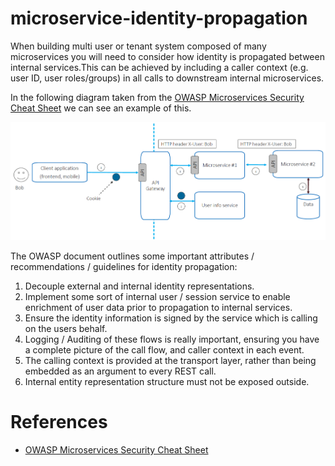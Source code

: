 # microservice-identity-propagation

When building multi user or tenant system composed of many microservices you will need to consider how identity is propagated between internal services.This can be achieved by including a caller context (e.g. user ID, user roles/groups) in all calls to downstream internal microservices.

In the following diagram taken from the [OWASP Microservices Security Cheat Sheet](https://cheatsheetseries.owasp.org/cheatsheets/Microservices_security.html) we can see an example of this.

![ID propagation](docs/images/ID_propogation.png)

The OWASP document outlines some important attributes / recommendations / guidelines for identity propagation:

1. Decouple external and internal identity representations.
2. Implement some sort of internal user / session service to enable enrichment of user data prior to propagation to internal services.
3. Ensure the identity information is signed by the service which is calling on the users behalf.
4. Logging / Auditing of these flows is really important, ensuring you have a complete picture of the call flow, and caller context in each event.
5. The calling context is provided at the transport layer, rather than being embedded as an argument to every REST call.
6. Internal entity representation structure must not be exposed outside.  

# References

* [OWASP Microservices Security Cheat Sheet](https://cheatsheetseries.owasp.org/cheatsheets/Microservices_security.html)